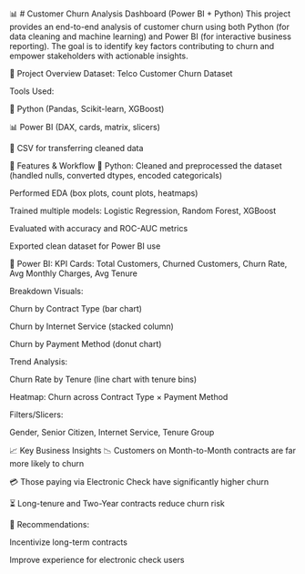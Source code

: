 📊 # Customer Churn Analysis Dashboard (Power BI + Python)
This project provides an end-to-end analysis of customer churn using both Python (for data cleaning and machine learning) and Power BI (for interactive business reporting). The goal is to identify key factors contributing to churn and empower stakeholders with actionable insights.

📁 Project Overview
Dataset: Telco Customer Churn Dataset

Tools Used:

🐍 Python (Pandas, Scikit-learn, XGBoost)

📊 Power BI (DAX, cards, matrix, slicers)

📁 CSV for transferring cleaned data

🧠 Features & Workflow
🔸 Python:
Cleaned and preprocessed the dataset (handled nulls, converted dtypes, encoded categoricals)

Performed EDA (box plots, count plots, heatmaps)

Trained multiple models: Logistic Regression, Random Forest, XGBoost

Evaluated with accuracy and ROC-AUC metrics

Exported clean dataset for Power BI use

🔸 Power BI:
KPI Cards: Total Customers, Churned Customers, Churn Rate, Avg Monthly Charges, Avg Tenure

Breakdown Visuals:

Churn by Contract Type (bar chart)

Churn by Internet Service (stacked column)

Churn by Payment Method (donut chart)

Trend Analysis:

Churn Rate by Tenure (line chart with tenure bins)

Heatmap: Churn across Contract Type × Payment Method

Filters/Slicers:

Gender, Senior Citizen, Internet Service, Tenure Group

📈 Key Business Insights
📉 Customers on Month-to-Month contracts are far more likely to churn

💳 Those paying via Electronic Check have significantly higher churn

⏳ Long-tenure and Two-Year contracts reduce churn risk

🧭 Recommendations:

Incentivize long-term contracts

Improve experience for electronic check users
